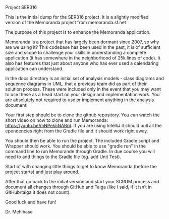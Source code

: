 Project SER316

This is the initial dump for the SER316 project. It is a slightly modified version of the Memoranda project from memoranda.sf.net

The purpose of this project is to enhance the Memoranda application.

Memoranda is a project that has largely been dormant since 2007, so why are we using it? This codebase has been used in the past, it is of sufficient size and scope to challenge your skills in understanding a complete application (it has somewhere in the neighborhood of 25k lines of code). It also has features that just about anyone who has ever used a calendaring application can understand. 

In the docs directory is an initial set of analysis models - class diagrams and sequence diagrams in UML, that a previous team did as part of their solution process. These were included only in the event that you may want to use these as a head start on your design and implementation work. You are absolutely not required to use or implement anything in the analysis document!

Your first step should be to clone the github repository. You can watch the short video on how to clone and run Memoranda: https://youtu.be/mNPek5NABpI. 
If you are using IntelliJ it should pull all the ependencies right from the Gradle file and it should work right away. 

You should then be able to run the project. The included Gradle script and Wrapper should work. You should be able to use "gradle run" in the command line to run Memorande through Gradle. In due course you will need to add things to the Gradle file (eg. add Unit Test).

Start of with changing little things to get to know Memoranda (before the project starts) and just play around. 

After that go back to the initial version and start your SCRUM process and document all changes through GitHub and Taiga (like I said, if it isn’t in GitHub/taiga it does not count).

Good luck and have fun!

Dr. Mehlhase

